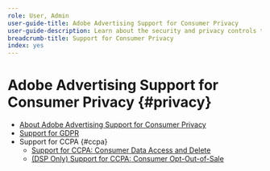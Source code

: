 ```yaml
---
role: User, Admin
user-guide-title: Adobe Advertising Support for Consumer Privacy
user-guide-description: Learn about the security and privacy controls that Adobe Advertising provides to help advertiser customers comply with consumer privacy laws.
breadcrumb-title: Support for Consumer Privacy
index: yes
---
```


# Adobe Advertising Support for Consumer Privacy {#privacy}

+ [About Adobe Advertising Support for Consumer Privacy](/help/privacy/home.md)
+ [Support for GDPR](/help/privacy/gdpr.md)
+ Support for CCPA {#ccpa}
    + [Support for CCPA: Consumer Data Access and Delete](/help/privacy/ccpa/ccpa-access-delete.md)
    + [(DSP Only) Support for CCPA: Consumer Opt-Out-of-Sale](/help/privacy/ccpa/ccpa-opt-out-of-sale.md)
